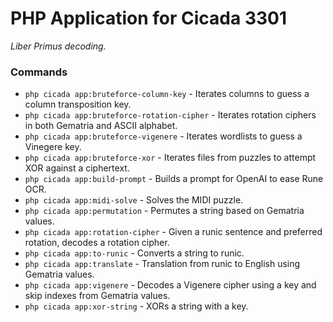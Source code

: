 # PHP Application for Cicada 3301
_Liber Primus decoding._


### Commands

* `php cicada app:bruteforce-column-key` - Iterates columns to guess a column transposition key.
* `php cicada app:bruteforce-rotation-cipher` - Iterates rotation ciphers in both Gematria and ASCII alphabet.
* `php cicada app:bruteforce-vigenere` - Iterates wordlists to guess a Vinegere key.
* `php cicada app:bruteforce-xor` - Iterates files from puzzles to attempt XOR against a ciphertext.
* `php cicada app:build-prompt` - Builds a prompt for OpenAI to ease Rune OCR.
* `php cicada app:midi-solve` - Solves the MIDI puzzle.
* `php cicada app:permutation` - Permutes a string based on Gematria values.
* `php cicada app:rotation-cipher` - Given a runic sentence and preferred rotation, decodes a rotation cipher.
* `php cicada app:to-runic` - Converts a string to runic.
* `php cicada app:translate` - Translation from runic to English using Gematria values.
* `php cicada app:vigenere` - Decodes a Vigenere cipher using a key and skip indexes from Gematria values.
* `php cicada app:xor-string` - XORs a string with a key.

